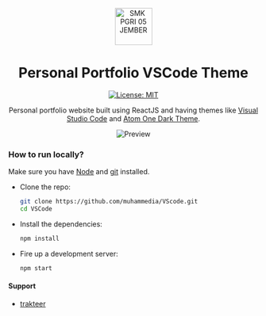 <p align="center">
    <img src="https://media.discordapp.net/attachments/991767169396379798/1010569798054330378/Anteiku.png" alt="SMK PGRI 05 JEMBER" width="75" height="75">
</p>

<h1 align="center">Personal Portfolio VSCode Theme</h1>

<span align="center">

[![License: MIT](https://img.shields.io/badge/License-MIT-blue.svg)](https://github.com/muhammedia/muhammedia/blob/main/LICENSE)

<p>Personal portfolio website built using ReactJS and having themes like <a href="https://code.visualstudio.com/">Visual Studio Code</a> and <a href="https://marketplace.visualstudio.com/items?itemName=akamud.vscode-theme-onedark">Atom One Dark Theme</a>.</p>

![Preview](https://media.discordapp.net/attachments/991767169396379798/1010569501542195240/sreenshoot.png?width=754&height=467)

</span>

<h3>How to run locally?</h3>

Make sure you have [Node](https://nodejs.org/en/) and [git](https://git-scm.com/) installed.

- Clone the repo:

  ```bash
  git clone https://github.com/muhammedia/VScode.git
  cd VSCode
  ```

- Install the dependencies:

  ```bash
  npm install
  ```

- Fire up a development server:

  ```bash
  npm start
  ```

#### Support

- [trakteer](https://trakteer.id/customstation)
